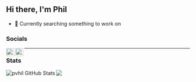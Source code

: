 ## Hi there, I'm Phil  

- 🌱 Currently searching something to work on  


### Socials

[<img align="left" alt="Phils Twitter" width="22px" src="https://cdn.jsdelivr.net/npm/simple-icons@v3/icons/twitter.svg" />](https://twitter.com/PhilSeReal)
[<img align="left" alt="Phils Discord" width="22px" src="https://discord.com/assets/41484d92c876f76b20c7f746221e8151.svg" />](https://discord.gg/jA775y8ehA)  

---

### Stats  

<img align="left" alt="pvhil GitHub Stats" src="https://github-readme-stats.vercel.app/api?username=pvhil&show_icons=true&hide_border=true" />  
  
![](https://hit.yhype.me/github/profile?user_id=54856838)

